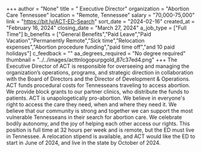 +++
author = "None"
title = " Executive Director"
organization = "Abortion Care Tennessee"
location = "Remote, Tennessee"
salary = "70,000-75,000"
link = "https://bit.ly/ACT-ED-Search"
sort_date = "2024-02-16"
created_at = "February 16, 2024"
closing_date = "March 27, 2024"
a_job_type = ["Full Time"]
b_benefits = ["General Benefits","Paid Leave","Paid Vacation","Permanently Remote","Sick time","Relocation expenses","Abortion procedure funding","paid time off","and 10 paid holidays"]
c_feedback = ""
aa_degrees_required = "No degree required"
thumbnail = "../../images/acttnlogopurpgold_87c37ed4.png"
+++
The Executive Director of ACT is responsible for overseeing and managing the organization’s operations, programs, and strategic direction in collaboration with the Board of Directors and the Director of Development & Operations.
ACT funds procedural costs for Tennesseans traveling to access abortion. We provide block grants to our partner clinics, who distribute the funds to patients. ACT is unapologetically pro-abortion. We believe in everyone's right to access the care they need, when and where they need it. We believe that our community is strong and together we can support the most vulnerable Tennesseans in their search for abortion care. We celebrate bodily autonomy, and the joy of helping each other access our rights. This position is full time at 32 hours per week and is remote, but the ED must live in Tennessee. A relocation stipend is available, and ACT would like the ED to start in June of 2024, and live in the state by October of 2024.

